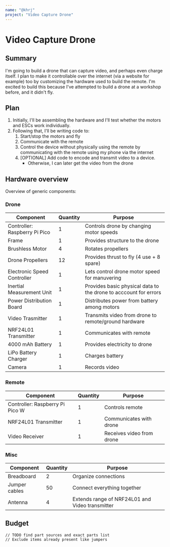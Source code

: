 ```yaml
---
name: "@khrj"
project: "Video Capture Drone"
---
```


# Video Capture Drone

## Summary

I'm going to build a drone that can capture video, and perhaps even charge itself. 
I plan to make it controllable over the internet (via a website for example) too by customizing the hardware used to build the remote.
I'm excited to build this because I've attempted to build a drone at a workshop before, and it didn't fly.

## Plan

1. Initially, I'll be assembling the hardware and I'll test whether the motors and ESCs work individually.
2. Following that, I'll be writing code to:
    1. Start/stop the motors and fly
    2. Communicate with the remote
    3. Control the device without physically using the remote by communicating with the remote using my phone via the internet
    4. [OPTIONAL] Add code to encode and transmit video to a device.
        - Otherwise, I can later get the video from the drone

## Hardware overview

Overview of generic components:

### Drone

| Component                     | Quantity | Purpose                                                          |
| ----------------------------- | -------- | ---------------------------------------------------------------- |
| Controller: Raspberry Pi Pico | 1        | Controls drone by changing motor speeds                          |
| Frame                         | 1        | Provides structure to the drone                                  |
| Brushless Motor               | 4        | Rotates propellers                                               |
| Drone Propellers              | 12       | Provides thrust to fly (4 use + 8 spare)                         |
| Electronic Speed Controller   | 1        | Lets control drone motor speed for manuvering                    |
| Inertial Measurement Unit     | 1        | Provides basic physical data to the drone to acccount for errors |
| Power Distribution Board      | 1        | Distributes power from battery among motors                      |
| Video Trasmitter              | 1        | Transmits video from drone to remote/ground hardware             |
| NRF24L01 Transmitter          | 1        | Communicates with remote                                         |
| 4000 mAh Battery              | 1        | Provides electricity to drone                                    |
| LiPo Battery Charger          | 1        | Charges battery                                                  |
| Camera                        | 1        | Records video                                                    |

### Remote

| Component                       | Quantity | Purpose                   |
| ------------------------------- | -------- | ------------------------- |
| Controller: Raspberry Pi Pico W | 1        | Controls remote           |
| NRF24L01 Transmitter            | 1        | Communicates with drone   |
| Video Receiver                  | 1        | Receives video from drone |

### Misc

| Component     | Quantity | Purpose                                         |
| ------------- | -------- | ----------------------------------------------- |
| Breadboard    | 2        | Organize connections                            |
| Jumper cables | 50       | Connect everything together                     |
| Antenna       | 4        | Extends range of NRF24L01 and Video transmitter |

## Budget

```
// TODO find part sources and exact parts list  
// Exclude items already present like jumpers
```
